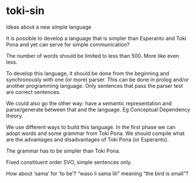 # toki-sin
Ideas about a new simple language


It is possible to develop a language that is simpler than Esperanto and Toki Pona and yet can serve for simple communication?

The number of words should be limited to less than 500. More like even less.

To develop this language, it should be done from the beginning and synchronously with one (or more) parser. This can be done in prolog and/or another programming language. Only sentences that pass the parser test are correct sentences.

We could also go the other way: have a semantic representation and parse/generate between that and the language. Eg Conceptual Dependency theory.

We use different ways to build this language. In the first phase we can adopt words and some grammar from Toki Pona. We should compile what are the advantages and disadvantages of Toki Pona (or Esperanto).

The grammar has to be simpler than Toki Pona. 

Fixed constituent order SVO, simple sentences only.

How about ‘sama’ for ‘to be’? “waso li sama lili” meaning “the bird is small”?

